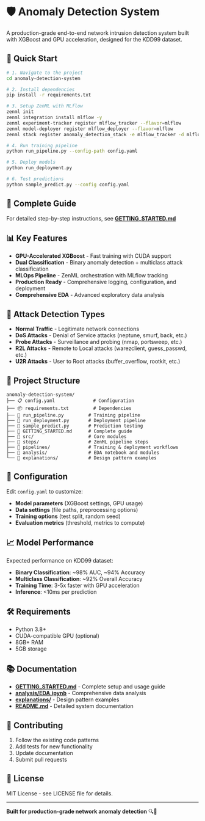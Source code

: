 # 🛡️ Anomaly Detection System

A production-grade end-to-end network intrusion detection system built with XGBoost and GPU acceleration, designed for the KDD99 dataset.

## 🚀 Quick Start

```bash
# 1. Navigate to the project
cd anomaly-detection-system

# 2. Install dependencies
pip install -r requirements.txt

# 3. Setup ZenML with MLflow
zenml init
zenml integration install mlflow -y
zenml experiment-tracker register mlflow_tracker --flavor=mlflow
zenml model-deployer register mlflow_deployer --flavor=mlflow
zenml stack register anomaly_detection_stack -e mlflow_tracker -d mlflow_deployer -a default -o default --set

# 4. Run training pipeline
python run_pipeline.py --config-path config.yaml

# 5. Deploy models
python run_deployment.py 

# 6. Test predictions
python sample_predict.py --config config.yaml
```

## 📖 Complete Guide

For detailed step-by-step instructions, see **[GETTING_STARTED.md](GETTING_STARTED.md)**

## 📊 Key Features

- **GPU-Accelerated XGBoost** - Fast training with CUDA support
- **Dual Classification** - Binary anomaly detection + multiclass attack classification
- **MLOps Pipeline** - ZenML orchestration with MLflow tracking
- **Production Ready** - Comprehensive logging, configuration, and deployment
- **Comprehensive EDA** - Advanced exploratory data analysis

## 🎯 Attack Detection Types

- **Normal Traffic** - Legitimate network connections
- **DoS Attacks** - Denial of Service attacks (neptune, smurf, back, etc.)
- **Probe Attacks** - Surveillance and probing (nmap, portsweep, etc.)
- **R2L Attacks** - Remote to Local attacks (warezclient, guess_passwd, etc.)
- **U2R Attacks** - User to Root attacks (buffer_overflow, rootkit, etc.)

## 📁 Project Structure

```
anomaly-detection-system/
├── 📋 config.yaml              # Configuration
├── 📦 requirements.txt         # Dependencies
├── 🚀 run_pipeline.py         # Training pipeline
├── 🔄 run_deployment.py       # Deployment pipeline
├── 🧪 sample_predict.py       # Prediction testing
├── 📖 GETTING_STARTED.md      # Complete guide
├── 📁 src/                    # Core modules
├── 📁 steps/                  # ZenML pipeline steps
├── 📁 pipelines/              # Training & deployment workflows
├── 📁 analysis/               # EDA notebook and modules
└── 📁 explanations/           # Design pattern examples
```

## 🔧 Configuration

Edit `config.yaml` to customize:
- **Model parameters** (XGBoost settings, GPU usage)
- **Data settings** (file paths, preprocessing options)
- **Training options** (test split, random seed)
- **Evaluation metrics** (threshold, metrics to compute)

## 📈 Model Performance

Expected performance on KDD99 dataset:
- **Binary Classification**: ~98% AUC, ~94% Accuracy
- **Multiclass Classification**: ~92% Overall Accuracy
- **Training Time**: 3-5x faster with GPU acceleration
- **Inference**: <10ms per prediction

## 🛠️ Requirements

- Python 3.8+
- CUDA-compatible GPU (optional)
- 8GB+ RAM
- 5GB storage

## 📚 Documentation

- **[GETTING_STARTED.md](GETTING_STARTED.md)** - Complete setup and usage guide
- **[analysis/EDA.ipynb](analysis/EDA.ipynb)** - Comprehensive data analysis
- **[explanations/](explanations/)** - Design pattern examples
- **[README.md](README.md)** - Detailed system documentation

## 🤝 Contributing

1. Follow the existing code patterns
2. Add tests for new functionality  
3. Update documentation
4. Submit pull requests

## 📄 License

MIT License - see LICENSE file for details.

---

**Built for production-grade network anomaly detection** 🔍🚀
